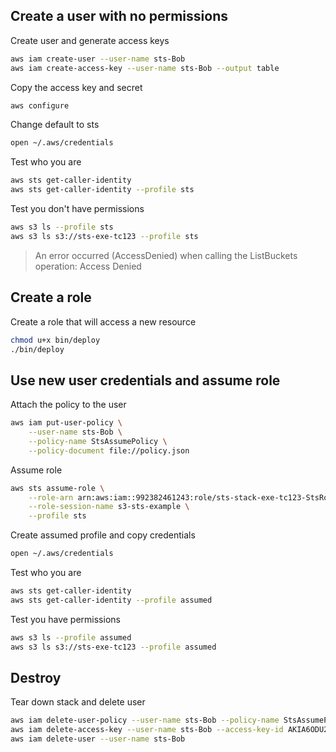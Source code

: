 ## Create a user with no permissions
Create user and generate access keys

```sh
aws iam create-user --user-name sts-Bob
aws iam create-access-key --user-name sts-Bob --output table
```

Copy the access key and secret
```sh
aws configure
```

Change default to sts
```sh
open ~/.aws/credentials
```

Test who you are
```sh
aws sts get-caller-identity
aws sts get-caller-identity --profile sts
```

Test you don't have permissions
```sh
aws s3 ls --profile sts
aws s3 ls s3://sts-exe-tc123 --profile sts
```
> An error occurred (AccessDenied) when calling the ListBuckets operation: Access Denied

## Create a role
Create a role that will access a new resource

```sh
chmod u+x bin/deploy
./bin/deploy
```

## Use new user credentials and assume role

Attach the policy to the user
```sh
aws iam put-user-policy \
    --user-name sts-Bob \
    --policy-name StsAssumePolicy \
    --policy-document file://policy.json
```

Assume role
```sh
aws sts assume-role \
    --role-arn arn:aws:iam::992382461243:role/sts-stack-exe-tc123-StsRole-3KfW1OhlsxQZ \
    --role-session-name s3-sts-example \
    --profile sts
```

Create assumed profile and copy credentials
```sh
open ~/.aws/credentials
```

Test who you are
```sh
aws sts get-caller-identity
aws sts get-caller-identity --profile assumed
```

Test you have permissions
```sh
aws s3 ls --profile assumed
aws s3 ls s3://sts-exe-tc123 --profile assumed
```

## Destroy

Tear down stack and delete user
```sh
aws iam delete-user-policy --user-name sts-Bob --policy-name StsAssumePolicy
aws iam delete-access-key --user-name sts-Bob --access-key-id AKIA6ODU2UU5TPERR46T
aws iam delete-user --user-name sts-Bob
```